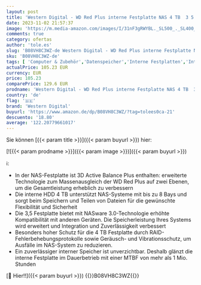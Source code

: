 ```yaml
---
layout: post
title: 'Western Digital - WD Red Plus interne Festplatte NAS 4 TB  3 5    Datenübertragung bis 175 MB/s  Workload 180 TB/Jahr  5.400 U/min  128 MB Cache  8 Bays  Rot'
date: 2023-11-02 21:57:37
image: 'https://m.media-amazon.com/images/I/31nF3gRWYBL._SL500_._SL400_.jpg'
comments: true
category: ofertas
author: 'tole.es'
slug: 'B08VH8C3WZ-de Western Digital - WD Red Plus interne Festplatte NAS 4 TB...'
sku: 'B08VH8C3WZ-de'
tags: [ 'Computer & Zubehör','Datenspeicher','Interne Festplatten','Interner Speicher','western digital','🇩🇪', ]
actualPrice: 105.23 EUR
currency: EUR
price: 105.23
comparePrice: 129.6 EUR
prodname: 'Western Digital - WD Red Plus interne Festplatte NAS 4 TB  3 5    Datenübertragung bis 175 MB/s  Workload 180 TB/Jahr  5.400 U/min  128 MB Cache  8 Bays  Rot'
country: 'de'
flag: '🇩🇪'
brand: 'Western Digital'
buyurl: 'https://www.amazon.de/dp/B08VH8C3WZ/?tag=tolees0ca-21'
descuento: '18.80'
average: '122.20779661017'
---
```


Sie können [{{< param title >}}]({{< param buyurl >}}) hier:

[![{{< param prodname >}}]({{< param image >}})]({{< param buyurl >}})

ℹ️:

- In der NAS-Festplatte ist 3D Active Balance Plus enthalten: erweiterte Technologie zum Massenausgleich der WD Red Plus auf zwei Ebenen, um die Gesamtleistung erheblich zu verbessern
- Die interne HDD 4 TB unterstützt NAS-Systeme mit bis zu 8 Bays und sorgt beim Speichern und Teilen von Dateien für die gewünschte Flexibilität und Sicherheit
- Die 3,5 Festplatte bietet mit NASware 3.0-Technologie erhöhte Kompatibilität mit anderen Geräten. Die Speicherleistung Ihres Systems wird erweitert und Integration und Zuverlässigkeit verbessert
- Besonders hoher Schutz für die 4 TB Festplatte durch RAID-Fehlerbehebungsprotokolle sowie Geräusch- und Vibrationsschutz, um Ausfälle im NAS-System zu reduzieren.
- Ein zuverlässiger interner Speicher ist unverzichtbar. Deshalb glänzt die interne Festplatte im Dauerbetrieb mit einer MTBF von mehr als 1 Mio. Stunden

[🛒 Hier!!]({{< param buyurl >}})
{{<world>}}B08VH8C3WZ{{</world>}}
